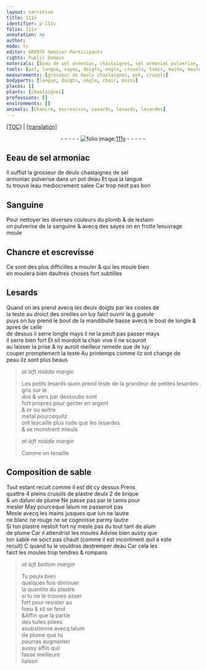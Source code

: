 ```yaml
---
layout: narrative
title: 111v
identifier: p-111v
folio: 111v
annotation: no
author:
mode: tc
editor: GR8975 Seminar Participants
rights: Public Domain
materials: [Eeau de sel armoniac, chastaignes, sel armoniac pulverise, eau, salee, Sanguine, plomb, estaim, sanguine, argent, or, metal, plastre, brique, alum de plume, alum, tuiles pilees]
tools: [pot, langue, sayes, doigts, ongle, crusols, tamis, mains, moules]
measurements: [grosseur de deulx chastaignes, pot, crusols]
bodyparts: [langue, doigts, ongle, chair, mains]
places: []
plants: [chastaignes]
professions: []
environments: []
animals: [Chancre, escrevisse, Lesards, lesards, lesardes]
---
```


 <p><a href="{{ site.baseurl }}/diplomatic/">[TOC]</a> | <a href="{{ site.baseurl }}/texts/p-111v_tl/" target="_blank">[translation]</a></p><div class="folio" align="center">- - - - - <a href="http://gallica.bnf.fr/ark:/12148/btv1b10500001g/f228.image" target="_blank"><img src="https://cu-mkp.github.io/2017-workshop-edition/assets/photo-icon.png" alt="folio image: " style="display:inline-block; margin-bottom:-3px;"/>111v</a> - - - - - </div>  
  

## <span class="m">Eeau de sel armoniac</span>

 
Il suffist la <span class="ms">grosseur de deulx <span class="m"><span class="pa">chastaignes</span></span></span> de <span class="m">sel<br/> armoniac pulverise</span> dans un <span class="ms"><span class="tl">pot</span></span> d<span class="m">eau</span> Et qu<span class="sn">a la <span class="tl"><span class="bp">langue</span></span><br/> tu trouve l<span class="m">eau</span> mediocrement <span class="m">salee</span></span> Car trop nest pas bon
 
 
  

## <span class="m">Sanguine</span>

 
Pour nettoyer les diverses couleurs du <span class="m">plomb</span> & de l<span class="m">estaim</span><br/> on pulverise de la <span class="m">sanguine</span> & avecq des <span class="tl">sayes</span> on en frotte l<span class="del">e</span><span class="add">ouvrage</span><br/> moule
 
 
  

## <span class="al">Chancre</span> et <span class="al">escrevisse</span>

 
 Ce sont des plus difficilles a mouler & qui les moule bien<br/> en moulera bien daultres choses fort subtilles
 
 
  

## <span class="al">Lesards</span>

 
Quand on les prend avecq les deulx <span class="tl"><span class="bp">doigts</span></span> par les costes de<br/> la teste au droict des oreilles on luy faict ouvrir la <span class="del">g</span> gueule<br/> puys on luy prend le bout de la mandibulle basse <span class="add">avecq le bout de l<span class="tl"><span class="bp">ongle</span></span></span> & apres de celle<br/> de dessus il serre l<span class="tl"><span class="bp">ongle</span></span> mays il ne la peult pas passer mays<br/> il serre bien fort Et sil mordoit la <span class="bp">chair</span> vive il ne scauroit<br/> <span class="del">au</span> laisser la prise & ny auroit meilleur remede que de luy<br/> couper promptem<span class="exp">ent</span> la teste <span class="tmp">Au printemps</span> co<span class="exp">mm</span>e ilz ont change de<br/> peau ilz sont plus beaus
 
> *at left middle margin*
> 
> 
>   Les petits <span class="al">lesards</span> quon prend l<span class="tmp">este</span> de la grandeur de petites <span class="al">lesardes</span> gris sur le<br/> dos & vers par dessoubs sont<br/> fort propres pour gecter en <span class="m">argent</span><br/> & <span class="m">or</span> ou aultre<br/> <span class="m">metal</span> pourcequilz<br/> ont lescaille plus rude que les <span class="al">lesardes</span><br/> & se monstrent mieulx
 
> *at left middle margin*
> 
> 
>   Co<span class="exp">mm</span>e un tenaille 
 
 
  

## Composition de sable

 
Tout estant recuit co<span class="exp">mm</span>e il est dit cy dessus Prens<br/> quattre 4 pleins <span class="ms"><span class="tl">crusols</span></span> de <span class="m">plastre</span> deulx 2 de <span class="m">brique</span><br/> & un d<span class="m">alum de plume</span> Ne passe pas par le <span class="tl">tamis</span> pour<br/> mesler <span class="del">May</span> pourceque l<span class="m">alum</span> ne passeroit pas<br/> Mesle avecq les <span class="tl"><span class="bp">mains</span></span> jusques que lun ne lautre<br/> ne blanc ne rouge ne se cognoisse parmy lautre<br/> Si ton <span class="m">plastre</span> nestoit fort ny mesle pas du tout tant de <span class="m">alum<br/> de plume</span> Car il attendrist les <span class="tl">moules</span> Advise bien aussy que<br/> ton sable ne soict pas chault (co<span class="exp">mm</span>e il est incontinent quil a este<br/> recuit) <span class="del">C</span> quand tu le vouldras destremper d<span class="m">eau</span> Car cela <span class="del">les</span><br/> faict les <span class="tl">moules</span> trop tendres & rompans 
 
> *at left bottom margin*
> 
> 
>   Tu peulx bien<br/> quelques fois diminuer<br/> la quantite du <span class="m">plastre</span><br/> si tu ne le trouves asser<br/> fort pour resister au<br/> foeu & sil se fend<br/> <span class="del">&</span>Affin que la partie<br/> des <span class="m">tuiles pilees</span><br/> soubstienne avecq l<span class="m">alum<br/> de plume</span> que tu<br/> pourras augmenter<br/> aussy affin quil<br/> fasse meilleure<br/> liaison
 
 